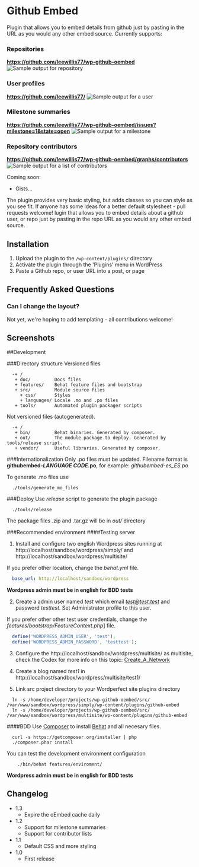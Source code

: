# Github Embed

Plugin that allows you to embed details from github just by pasting in the URL as you would any other embed source. Currently supports:

### Repositories
__https://github.com/leewillis77/wp-github-oembed__
![Sample output for repository](https://raw.github.com/leewillis77/wp-github-oembed/master/screenshot-1.png)

### User profiles
__https://github.com/leewillis77/__
![Sample output for a user](https://raw.github.com/leewillis77/wp-github-oembed/master/screenshot-2.png)

### Milestone summaries
__https://github.com/leewillis77/wp-github-oembed/issues?milestone=1&state=open__
![Sample output for a milestone](https://raw.github.com/leewillis77/wp-github-oembed/master/screenshot-3.png)

### Repository contributors
__https://github.com/leewillis77/wp-github-oembed/graphs/contributors__
![Sample output for a list of contributors](https://raw.github.com/leewillis77/wp-github-oembed/master/screenshot-4.png)

Coming soon:

* Gists...

The plugin provides very basic styling, but adds classes so you can style as you see fit. If anyone has some ideas for a better default stylesheet - pull requests welcome!
lugin that allows you to embed details about a github user, or repo just by pasting in the repo URL as you would any other embed source.

## Installation

1. Upload the plugin to the `/wp-content/plugins/` directory
2. Activate the plugin through the 'Plugins' menu in WordPress
3. Paste a Github repo, or user URL into a post, or page

## Frequently Asked Questions

### Can I change the layout?
Not yet, we're hoping to add templating - all contributions welcome!

## Screenshots

##Development

###Directory structure
  Versioned files
```
  -+ /
   + doc/         Docs files
   + features/    Behat feature files and bootstrap
   + src/         Module source files
     + css/       Styles
     + languages/ Locale .mo and .po files
   + tools/       Automated plugin packager scripts
```

  Not versioned files (autogenerated).
```
  -+ /
   + bin/         Behat binaries. Generated by composer.
   + out/         The module package to deploy. Generated by tools/release script.
   + vendor/      Useful libraries. Generated by composer.
```

###Internationalization
  Only .po files must be updated. Filename format is **githubembed-*LANGUAGE CODE*.po**, for example:  *githubembed-es_ES.po*

  To generate .mo files use
```shell
  ./tools/generate_mo_files
```

###Deploy
  Use *release* script to generate the plugin package
```shell
  ./tools/release
```

  The package files .zip and .tar.gz will be in *out/* directory

###Recommended environment
####Testing server
1. Install and configure two english Wordpress sites running at http://localhost/sandbox/wordpress/simply/ and http://localhost/sandbox/wordpress/multisite/

  If you prefer other location, change the *behat.yml* file.
```yml
  base_url: http://localhost/sandbox/wordpress
```

**Wordpress admin must be in english for BDD tests**

2. Create a admin user named *test* which email *test@test.test* and password *testtest*. Set Administrator profile to this user.

  If you prefer other other test user credentials, change the *features/bootstrap/FeatureContext.php*] file.
```php
  define('WORDPRESS_ADMIN_USER', 'test');
  define('WORDPRESS_ADMIN_PASSWORD', 'testtest');
```

3. Configure the http://localhost/sandbox/wordpress/multisite/ as multisite, check the Codex for more info on this topic: [Create_A_Network](http://codex.wordpress.org/Create_A_Network)

4. Create a blog named *test1* in http://localhost/sandbox/wordpress/multisite/test1/

5. Link src project directory to your Wordperfect site plugins directory
```shell
  ln -s /home/developer/projects/wp-github-oembed/src/ /var/www/sandbox/wordpress/simply/wp-content/plugins/github-embed
  ln -s /home/developer/projects/wp-github-oembed/src/ /var/www/sandbox/wordpress/multisite/wp-content/plugins/github-embed
```


####BDD
Use [Composer](http://getcomposer.org/) to install [Behat](http://behat.org) and all necesary files.
```shell
  curl -s https://getcomposer.org/installer | php
  ./composer.phar install
```

You can test the development environment configuration
```shell
	./bin/behat features/enviroment/
```

**Wordpress admin must be in english for BDD tests**

## Changelog

- 1.3
    - Expire the oEmbed cache daily
- 1.2
    - Support for milestone summaries
    - Support for contributor lists
- 1.1
    - Default CSS and more styling
- 1.0
  	- First release
